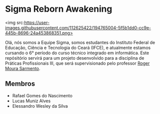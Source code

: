 
# Sigma Reborn Awakening
<img src:https://user-images.githubusercontent.com/112625422/194765004-5f5b1dd0-cc9e-445b-8696-24a453868351.png>

Olá, nós somos a Equipe Sigma, somos estudantes do Instituto Federal de Educação, Ciência e Tecnologia do Ceará (IFCE), e atualmente estamos cursando o 6° período do curso técnico integrado em informática. Este repósitório servirá para um projeto desenvolvido para a disciplina de Práticas Profissionais III, que será supervisionado pelo professor [Roger Moura Sarmento](https://github.com/rogermsarmento).</p>

## Membros

- Rafael Gomes do Nascimento
- Lucas Muniz Alves
- Elessandro Wesley da Silva


